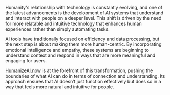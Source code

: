 Humanity's relationship with technology is constantly evolving, and one of the latest advancements is the development of AI systems that understand and interact with people on a deeper level. This shift is driven by the need for more relatable and intuitive technology that enhances human experiences rather than simply automating tasks.

AI tools have traditionally focused on efficiency and data processing, but the next step is about making them more human-centric. By incorporating emotional intelligence and empathy, these systems are beginning to understand context and respond in ways that are more meaningful and engaging for users.

[HumanizeAI.now](https://humanizeai.now/) is at the forefront of this transformation, pushing the boundaries of what AI can do in terms of connection and understanding. Its approach ensures that AI doesn’t just function effectively but does so in a way that feels more natural and intuitive for people.
